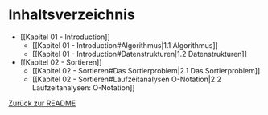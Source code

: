 # Inhaltsverzeichnis
- [[Kapitel 01 - Introduction]]
	- [[Kapitel 01 - Introduction#Algorithmus|1.1 Algorithmus]]
	- [[Kapitel 01 - Introduction#Datenstrukturen|1.2 Datenstrukturen]]
- [[Kapitel 02 - Sortieren]]
	- [[Kapitel 02 - Sortieren#Das Sortierproblem|2.1 Das Sortierproblem]]
	- [[Kapitel 02 - Sortieren#Laufzeitanalysen O-Notation|2.2 Laufzeitanalysen: O-Notation]]



[Zurück zur README](../../README.md)
